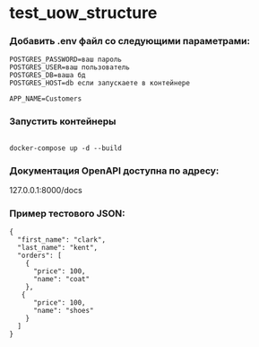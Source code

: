 # test_uow_structure

### Добавить .env файл со следующими параметрами:

```
POSTGRES_PASSWORD=ваш пароль
POSTGRES_USER=ваш пользователь
POSTGRES_DB=ваша бд
POSTGRES_HOST=db если запускаете в контейнере

APP_NAME=Customers

```

### Запустить контейнеры

```

docker-compose up -d --build

```

### Документация OpenAPI доступна по адресу: 

127.0.0.1:8000/docs


### Пример тестового JSON: 

```
{
  "first_name": "clark",
  "last_name": "kent",
  "orders": [
    {
      "price": 100,
      "name": "coat"
    },
   {
      "price": 100,
      "name": "shoes"
    }
  ]
}

```

